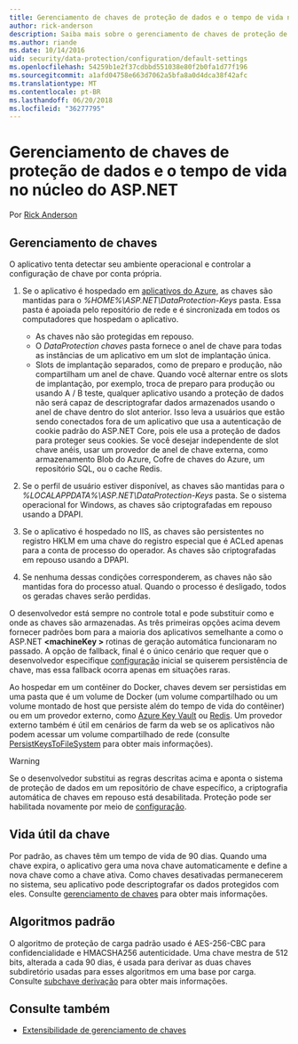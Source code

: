 ```yaml
---
title: Gerenciamento de chaves de proteção de dados e o tempo de vida no núcleo do ASP.NET
author: rick-anderson
description: Saiba mais sobre o gerenciamento de chaves de proteção de dados e o tempo de vida no núcleo do ASP.NET.
ms.author: riande
ms.date: 10/14/2016
uid: security/data-protection/configuration/default-settings
ms.openlocfilehash: 54259b1e2f37cdbbd551038e80f2b0fa1d77f196
ms.sourcegitcommit: a1afd04758e663d7062a5bfa8a0d4dca38f42afc
ms.translationtype: MT
ms.contentlocale: pt-BR
ms.lasthandoff: 06/20/2018
ms.locfileid: "36277795"
---
```

# <a name="data-protection-key-management-and-lifetime-in-aspnet-core"></a>Gerenciamento de chaves de proteção de dados e o tempo de vida no núcleo do ASP.NET

Por [Rick Anderson](https://twitter.com/RickAndMSFT)

## <a name="key-management"></a>Gerenciamento de chaves

O aplicativo tenta detectar seu ambiente operacional e controlar a configuração de chave por conta própria.

1. Se o aplicativo é hospedado em [aplicativos do Azure](https://azure.microsoft.com/services/app-service/), as chaves são mantidas para o *%HOME%\ASP.NET\DataProtection-Keys* pasta. Essa pasta é apoiada pelo repositório de rede e é sincronizada em todos os computadores que hospedam o aplicativo.
   * As chaves não são protegidas em repouso.
   * O *DataProtection chaves* pasta fornece o anel de chave para todas as instâncias de um aplicativo em um slot de implantação única.
   * Slots de implantação separados, como de preparo e produção, não compartilham um anel de chave. Quando você alternar entre os slots de implantação, por exemplo, troca de preparo para produção ou usando A / B teste, qualquer aplicativo usando a proteção de dados não será capaz de descriptografar dados armazenados usando o anel de chave dentro do slot anterior. Isso leva a usuários que estão sendo conectados fora de um aplicativo que usa a autenticação de cookie padrão do ASP.NET Core, pois ele usa a proteção de dados para proteger seus cookies. Se você desejar independente de slot chave anéis, usar um provedor de anel de chave externa, como armazenamento Blob do Azure, Cofre de chaves do Azure, um repositório SQL, ou o cache Redis.

1. Se o perfil de usuário estiver disponível, as chaves são mantidas para o *%LOCALAPPDATA%\ASP.NET\DataProtection-Keys* pasta. Se o sistema operacional for Windows, as chaves são criptografadas em repouso usando a DPAPI.

1. Se o aplicativo é hospedado no IIS, as chaves são persistentes no registro HKLM em uma chave do registro especial que é ACLed apenas para a conta de processo do operador. As chaves são criptografadas em repouso usando a DPAPI.

1. Se nenhuma dessas condições corresponderem, as chaves não são mantidas fora do processo atual. Quando o processo é desligado, todos os geradas chaves serão perdidas.

O desenvolvedor está sempre no controle total e pode substituir como e onde as chaves são armazenadas. As três primeiras opções acima devem fornecer padrões bom para a maioria dos aplicativos semelhante a como o ASP.NET  **\<machineKey >** rotinas de geração automática funcionaram no passado. A opção de fallback, final é o único cenário que requer que o desenvolvedor especifique [configuração](xref:security/data-protection/configuration/overview) inicial se quiserem persistência de chave, mas essa fallback ocorra apenas em situações raras.

Ao hospedar em um contêiner do Docker, chaves devem ser persistidas em uma pasta que é um volume de Docker (um volume compartilhado ou um volume montado de host que persiste além do tempo de vida do contêiner) ou em um provedor externo, como [Azure Key Vault](https://azure.microsoft.com/services/key-vault/) ou [Redis](https://redis.io/). Um provedor externo também é útil em cenários de farm da web se os aplicativos não podem acessar um volume compartilhado de rede (consulte [PersistKeysToFileSystem](xref:security/data-protection/configuration/overview#persistkeystofilesystem) para obter mais informações).

> [!WARNING]
> Se o desenvolvedor substitui as regras descritas acima e aponta o sistema de proteção de dados em um repositório de chave específico, a criptografia automática de chaves em repouso está desabilitada. Proteção pode ser habilitada novamente por meio de [configuração](xref:security/data-protection/configuration/overview).

## <a name="key-lifetime"></a>Vida útil da chave

Por padrão, as chaves têm um tempo de vida de 90 dias. Quando uma chave expira, o aplicativo gera uma nova chave automaticamente e define a nova chave como a chave ativa. Como chaves desativadas permanecerem no sistema, seu aplicativo pode descriptografar os dados protegidos com eles. Consulte [gerenciamento de chaves](xref:security/data-protection/implementation/key-management#key-expiration-and-rolling) para obter mais informações.

## <a name="default-algorithms"></a>Algoritmos padrão

O algoritmo de proteção de carga padrão usado é AES-256-CBC para confidencialidade e HMACSHA256 autenticidade. Uma chave mestra de 512 bits, alterada a cada 90 dias, é usada para derivar as duas chaves subdiretório usadas para esses algoritmos em uma base por carga. Consulte [subchave derivação](xref:security/data-protection/implementation/subkeyderivation#additional-authenticated-data-and-subkey-derivation) para obter mais informações.

## <a name="see-also"></a>Consulte também

* [Extensibilidade de gerenciamento de chaves](xref:security/data-protection/extensibility/key-management)
